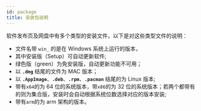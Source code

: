 ```yaml
---
id: package
title: 安装包说明
---
```


软件发布页及网盘中有多个类型的安装文件，以下是对这些类型文件的说明：

- 文件名带 `win_` 的是在 Windows 系统上运行的版本，
- 其中安装版（Setup）可自动更新软件;
- 绿色版（green）为免安装版，自动更新功能不可用；
- 以 **`.dmg`** 结尾的文件为 MAC 版本；
- 以 **`.AppImage`**、**`.deb`**、**`.rpm`**、**`.pacman`** 结尾的为 Linux 版本;
- 带有`x64`的为 64 位的系统版本，带`x86`的为 32 位的系统版本；若两个都带有的则为集合版，安装时会自动根据系统位数选择对应的版本安装;
- 带有`arm`的为 arm 架构的版本。
